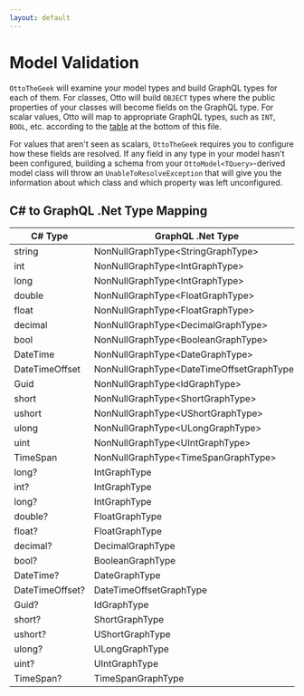 ```yaml
---
layout: default
---
```


# Model Validation

`OttoTheGeek` will examine your model types and build GraphQL
types for each of them. For classes, Otto will build `OBJECT`
types where the public properties of your classes will become
fields on the GraphQL type. For scalar values, Otto will map
to appropriate GraphQL types, such as `INT`, `BOOL`, etc.
according to the [table](#c-to-graphql-net-type-mapping) at the bottom of this file.

For values that aren't seen as scalars, `OttoTheGeek` requires you to configure how these fields are resolved. If any field in any type in your model hasn't been configured, building a schema from your `OttoModel<TQuery>`-derived model class will throw an `UnableToResolveException` that will give you the information about which class and which property was left unconfigured.

## C# to GraphQL .Net Type Mapping

| C# Type | GraphQL .Net Type |
|-|-|
| string | NonNullGraphType\<StringGraphType> |
| int | NonNullGraphType\<IntGraphType> |
| long | NonNullGraphType\<IntGraphType> |
| double | NonNullGraphType\<FloatGraphType> |
| float | NonNullGraphType\<FloatGraphType> |
| decimal | NonNullGraphType\<DecimalGraphType> |
| bool | NonNullGraphType\<BooleanGraphType> |
| DateTime | NonNullGraphType\<DateGraphType> |
| DateTimeOffset | NonNullGraphType\<DateTimeOffsetGraphType> |
| Guid | NonNullGraphType\<IdGraphType> |
| short | NonNullGraphType\<ShortGraphType> |
| ushort | NonNullGraphType\<UShortGraphType> |
| ulong | NonNullGraphType\<ULongGraphType> |
| uint | NonNullGraphType\<UIntGraphType> |
| TimeSpan | NonNullGraphType\<TimeSpanGraphType> |
| long? | IntGraphType |
| int? | IntGraphType |
| long? | IntGraphType |
| double? | FloatGraphType |
| float? | FloatGraphType |
| decimal? | DecimalGraphType |
| bool? | BooleanGraphType |
| DateTime? | DateGraphType |
| DateTimeOffset? | DateTimeOffsetGraphType |
| Guid? | IdGraphType |
| short? | ShortGraphType |
| ushort? | UShortGraphType |
| ulong? | ULongGraphType |
| uint? | UIntGraphType |
| TimeSpan? | TimeSpanGraphType |
